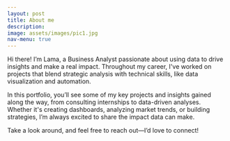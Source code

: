 ```yaml
---
layout: post
title: About me
description: 
image: assets/images/pic1.jpg
nav-menu: true
---
```

Hi there! I’m Lama, a Business Analyst passionate about using data to drive insights and make a real impact. Throughout my career, I've worked on projects that blend strategic analysis with technical skills, like data visualization and automation.

In this portfolio, you’ll see some of my key projects and insights gained along the way, from consulting internships to data-driven analyses. Whether it's creating dashboards, analyzing market trends, or building strategies, I’m always excited to share the impact data can make.

Take a look around, and feel free to reach out—I’d love to connect!
